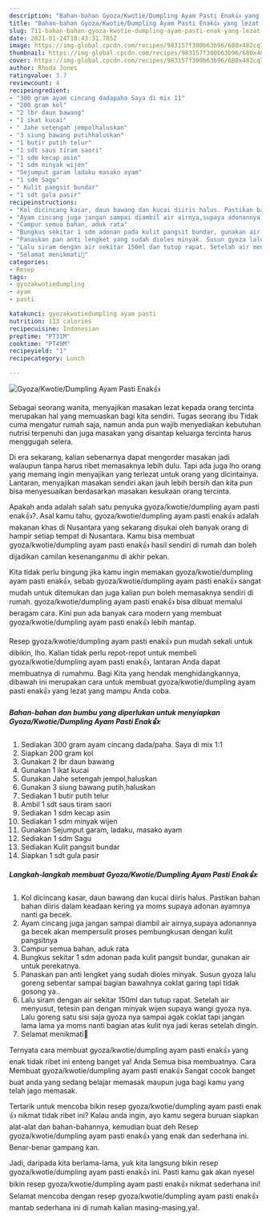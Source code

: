 ```yaml
---
description: "Bahan-bahan Gyoza/Kwotie/Dumpling Ayam Pasti Enak👍 yang lezat dan Mudah Dibuat"
title: "Bahan-bahan Gyoza/Kwotie/Dumpling Ayam Pasti Enak👍 yang lezat dan Mudah Dibuat"
slug: 711-bahan-bahan-gyoza-kwotie-dumpling-ayam-pasti-enak-yang-lezat-dan-mudah-dibuat
date: 2021-01-24T18:43:31.785Z
image: https://img-global.cpcdn.com/recipes/983157f300b63b96/680x482cq70/gyozakwotiedumpling-ayam-pasti-enak👍-foto-resep-utama.jpg
thumbnail: https://img-global.cpcdn.com/recipes/983157f300b63b96/680x482cq70/gyozakwotiedumpling-ayam-pasti-enak👍-foto-resep-utama.jpg
cover: https://img-global.cpcdn.com/recipes/983157f300b63b96/680x482cq70/gyozakwotiedumpling-ayam-pasti-enak👍-foto-resep-utama.jpg
author: Rhoda Jones
ratingvalue: 3.7
reviewcount: 4
recipeingredient:
- "300 gram ayam cincang dadapaha Saya di mix 11"
- "200 gram kol"
- "2 lbr daun bawang"
- "1 ikat kucai"
- " Jahe setengah jempolhaluskan"
- "3 siung bawang putihhaluskan"
- "1 butir putih telur"
- "1 sdt saus tiram saori"
- "1 sdm kecap asin"
- "1 sdm minyak wijen"
- "Sejumput garam ladaku masako ayam"
- "1 sdm Sagu"
- " Kulit pangsit bundar"
- "1 sdt gula pasir"
recipeinstructions:
- "Kol dicincang kasar, daun bawang dan kucai diiris halus. Pastikan bahan bahan diiris dalam keadaan kering ya moms supaya adonan ayamnya nanti ga becek."
- "Ayam cincang juga jangan sampai diambil air airnya,supaya adonannya ga becek akan mempersulit proses pembungkusan dengan kulit pangsitnya"
- "Campur semua bahan, aduk rata"
- "Bungkus sekitar 1 sdm adonan pada kulit pangsit bundar, gunakan air untuk perekatnya."
- "Panaskan pan anti lengket yang sudah dioles minyak. Susun gyoza lalu goreng sebentar sampai bagian bawahnya coklat garing tapi tidak gosong ya.."
- "Lalu siram dengan air sekitar 150ml dan tutup rapat. Setelah air menyusut, tetesin pan dengan minyak wijen supaya wangi gyoza nya. Lalu goreng satu sisi saja gyoza nya sampai agak coklat tapi jangan lama lama ya moms nanti bagian atas kulit nya jadi keras setelah dingin."
- "Selamat menikmati🤗"
categories:
- Resep
tags:
- gyozakwotiedumpling
- ayam
- pasti

katakunci: gyozakwotiedumpling ayam pasti 
nutrition: 113 calories
recipecuisine: Indonesian
preptime: "PT31M"
cooktime: "PT49M"
recipeyield: "1"
recipecategory: Lunch

---
```



![Gyoza/Kwotie/Dumpling Ayam Pasti Enak👍](https://img-global.cpcdn.com/recipes/983157f300b63b96/680x482cq70/gyozakwotiedumpling-ayam-pasti-enak👍-foto-resep-utama.jpg)

Sebagai seorang wanita, menyajikan masakan lezat kepada orang tercinta merupakan hal yang memuaskan bagi kita sendiri. Tugas seorang ibu Tidak cuma mengatur rumah saja, namun anda pun wajib menyediakan kebutuhan nutrisi terpenuhi dan juga masakan yang disantap keluarga tercinta harus menggugah selera.

Di era  sekarang, kalian sebenarnya dapat mengorder masakan jadi walaupun tanpa harus ribet memasaknya lebih dulu. Tapi ada juga lho orang yang memang ingin menyajikan yang terlezat untuk orang yang dicintainya. Lantaran, menyajikan masakan sendiri akan jauh lebih bersih dan kita pun bisa menyesuaikan berdasarkan masakan kesukaan orang tercinta. 



Apakah anda adalah salah satu penyuka gyoza/kwotie/dumpling ayam pasti enak👍?. Asal kamu tahu, gyoza/kwotie/dumpling ayam pasti enak👍 adalah makanan khas di Nusantara yang sekarang disukai oleh banyak orang di hampir setiap tempat di Nusantara. Kamu bisa membuat gyoza/kwotie/dumpling ayam pasti enak👍 hasil sendiri di rumah dan boleh dijadikan camilan kesenanganmu di akhir pekan.

Kita tidak perlu bingung jika kamu ingin memakan gyoza/kwotie/dumpling ayam pasti enak👍, sebab gyoza/kwotie/dumpling ayam pasti enak👍 sangat mudah untuk ditemukan dan juga kalian pun boleh memasaknya sendiri di rumah. gyoza/kwotie/dumpling ayam pasti enak👍 bisa dibuat memalui beragam cara. Kini pun ada banyak cara modern yang membuat gyoza/kwotie/dumpling ayam pasti enak👍 lebih mantap.

Resep gyoza/kwotie/dumpling ayam pasti enak👍 pun mudah sekali untuk dibikin, lho. Kalian tidak perlu repot-repot untuk membeli gyoza/kwotie/dumpling ayam pasti enak👍, lantaran Anda dapat membuatnya di rumahmu. Bagi Kita yang hendak menghidangkannya, dibawah ini merupakan cara untuk membuat gyoza/kwotie/dumpling ayam pasti enak👍 yang lezat yang mampu Anda coba.

<!--inarticleads1-->

##### Bahan-bahan dan bumbu yang diperlukan untuk menyiapkan Gyoza/Kwotie/Dumpling Ayam Pasti Enak👍:

1. Sediakan 300 gram ayam cincang dada/paha. Saya di mix 1:1
1. Siapkan 200 gram kol
1. Gunakan 2 lbr daun bawang
1. Gunakan 1 ikat kucai
1. Gunakan  Jahe setengah jempol,haluskan
1. Gunakan 3 siung bawang putih,haluskan
1. Sediakan 1 butir putih telur
1. Ambil 1 sdt saus tiram saori
1. Sediakan 1 sdm kecap asin
1. Sediakan 1 sdm minyak wijen
1. Gunakan Sejumput garam, ladaku, masako ayam
1. Sediakan 1 sdm Sagu
1. Sediakan  Kulit pangsit bundar
1. Siapkan 1 sdt gula pasir




<!--inarticleads2-->

##### Langkah-langkah membuat Gyoza/Kwotie/Dumpling Ayam Pasti Enak👍:

1. Kol dicincang kasar, daun bawang dan kucai diiris halus. Pastikan bahan bahan diiris dalam keadaan kering ya moms supaya adonan ayamnya nanti ga becek.
1. Ayam cincang juga jangan sampai diambil air airnya,supaya adonannya ga becek akan mempersulit proses pembungkusan dengan kulit pangsitnya
1. Campur semua bahan, aduk rata
1. Bungkus sekitar 1 sdm adonan pada kulit pangsit bundar, gunakan air untuk perekatnya.
1. Panaskan pan anti lengket yang sudah dioles minyak. Susun gyoza lalu goreng sebentar sampai bagian bawahnya coklat garing tapi tidak gosong ya..
1. Lalu siram dengan air sekitar 150ml dan tutup rapat. Setelah air menyusut, tetesin pan dengan minyak wijen supaya wangi gyoza nya. Lalu goreng satu sisi saja gyoza nya sampai agak coklat tapi jangan lama lama ya moms nanti bagian atas kulit nya jadi keras setelah dingin.
1. Selamat menikmati🤗




Ternyata cara membuat gyoza/kwotie/dumpling ayam pasti enak👍 yang enak tidak ribet ini enteng banget ya! Anda Semua bisa membuatnya. Cara Membuat gyoza/kwotie/dumpling ayam pasti enak👍 Sangat cocok banget buat anda yang sedang belajar memasak maupun juga bagi kamu yang telah jago memasak.

Tertarik untuk mencoba bikin resep gyoza/kwotie/dumpling ayam pasti enak👍 nikmat tidak ribet ini? Kalau anda ingin, ayo kamu segera buruan siapkan alat-alat dan bahan-bahannya, kemudian buat deh Resep gyoza/kwotie/dumpling ayam pasti enak👍 yang enak dan sederhana ini. Benar-benar gampang kan. 

Jadi, daripada kita berlama-lama, yuk kita langsung bikin resep gyoza/kwotie/dumpling ayam pasti enak👍 ini. Pasti kamu gak akan nyesel bikin resep gyoza/kwotie/dumpling ayam pasti enak👍 nikmat sederhana ini! Selamat mencoba dengan resep gyoza/kwotie/dumpling ayam pasti enak👍 mantab sederhana ini di rumah kalian masing-masing,ya!.

